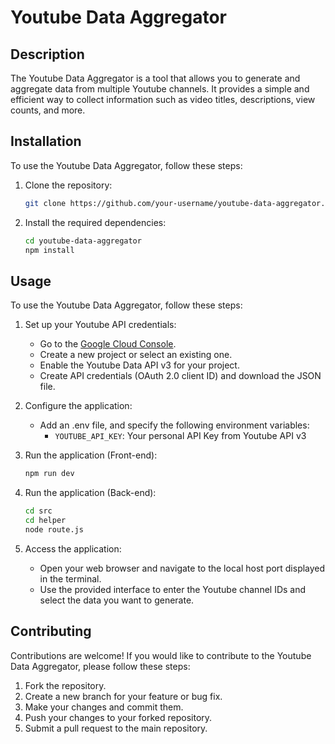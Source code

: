 # Youtube Data Aggregator

## Description
The Youtube Data Aggregator is a tool that allows you to generate and aggregate data from multiple Youtube channels. It provides a simple and efficient way to collect information such as video titles, descriptions, view counts, and more.

## Installation
To use the Youtube Data Aggregator, follow these steps:

1. Clone the repository:
    ```bash
    git clone https://github.com/your-username/youtube-data-aggregator.git
    ```

2. Install the required dependencies:
    ```bash
    cd youtube-data-aggregator
    npm install
    ```

## Usage
To use the Youtube Data Aggregator, follow these steps:

1. Set up your Youtube API credentials:
    - Go to the [Google Cloud Console](https://console.cloud.google.com/).
    - Create a new project or select an existing one.
    - Enable the Youtube Data API v3 for your project.
    - Create API credentials (OAuth 2.0 client ID) and download the JSON file.

2. Configure the application:
    - Add an .env file, and specify the following environment variables:
        - `YOUTUBE_API_KEY`: Your personal API Key from Youtube API v3


3. Run the application (Front-end):
    ```bash
    npm run dev
    ```
4. Run the application (Back-end):
    ```bash
    cd src
    cd helper
    node route.js
    ```



4. Access the application:
    - Open your web browser and navigate to the local host port displayed in the terminal.
    - Use the provided interface to enter the Youtube channel IDs and select the data you want to generate.

## Contributing
Contributions are welcome! If you would like to contribute to the Youtube Data Aggregator, please follow these steps:

1. Fork the repository.
2. Create a new branch for your feature or bug fix.
3. Make your changes and commit them.
4. Push your changes to your forked repository.
5. Submit a pull request to the main repository.
